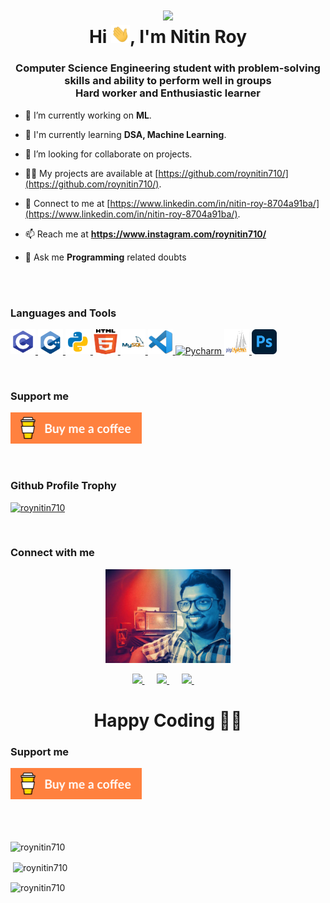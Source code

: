 <!--
**roynitin710/roynitin710** is a ✨ _special_ ✨ repository because its `README.md` (this file) appears on your GitHub profile.

Here are some ideas to get you started:

- 🔭 I’m currently working on ...
- 🌱 I’m currently learning ...
- 👯 I’m looking to collaborate on ...
- 🤔 I’m looking for help with ...
- 💬 Ask me about ...
- 📫 How to reach me: ...
- 😄 Pronouns: ...
- ⚡ Fun fact: ...
-->

<h1 align="center">
  <img src="img/Contra-Internet-Top.gif" width="200"> <br>
  Hi <img src="img/Hi.gif" width="30px">, I'm Nitin Roy
</h1>

<h3 align="center">
  <p>
    Computer Science Engineering student with problem-solving skills and ability to perform well in groups
    <br>
    Hard worker and Enthusiastic learner
  </p>
</h3>


- 🔭 I’m currently working on **ML**.

- 🌱 I'm currently learning **DSA, Machine Learning**.

- 👯 I’m looking for collaborate on projects.

- 👨‍💻 My projects are available at [https://github.com/roynitin710/](https://github.com/roynitin710/).

- 📝 Connect to me at
[https://www.linkedin.com/in/nitin-roy-8704a91ba/](https://www.linkedin.com/in/nitin-roy-8704a91ba/).

- 📫 Reach me at **https://www.instagram.com/roynitin710/**

- 💬 Ask me **Programming** related doubts

<br><br>

<h3 align="left">Languages and Tools</h3>
<p align="left">
  <a href="https://www.programiz.com/c-programming" target="_blank">
    <img src="img/c_icon.png" alt="C" width="40" height="40">
  </a>
  <a href="https://www.programiz.com/cpp-programming" target="_blank">
    <img src="img/cpp_icon.png" alt="C++" width="40" height="40">
  </a>
  <a href="https://www.python.org" target="_blank">
    <img src="img/python_icon.png" alt="Python" width="40" height="40">
  </a>
  <a href="https://html.com/" target="_blank">
    <img src="img/HTML5_icon.gif" alt="HTML" width="40" height="40">
  </a>
  <a href="https://www.mysql.com/" target="_blank">
    <img src="img/MySQL_icon.png" alt="MySQL" width="40" height="40">
  </a>
  <a href="https://code.visualstudio.com/" target="_blank">
    <img src="img/vscode_icon.png" alt="VS Code" width="40" height="40">
  </a>
  <a href="https://www.jetbrains.com/pycharm/" target="_blank">
    <img src="img/pycharm_icon.ico" alt="Pycharm" width="40" height="40">
  </a>
  <a href="https://www.phpmyadmin.net/" target="_blank">
    <img src="img/phpMyAdmin_icon.png" alt="phpMyAdmin" width="40" height="40">
  </a>
  <a href="https://www.photoshop.com/en/" target="_blank">
    <img src="img/photoshop_icon.png" alt="Photoshop" width="40" height="40">
  </a>
</p>

<br>

<p>
<h3>Support me</h3>
<a href="https://www.buymeacoffee.com/nitinroy">
  <img src="img/buymeacoffee.png" height="50" width="210" alt="">
</a>
</p>

<br>

<h3>Github Profile Trophy</h3>
<p align="left">
  <a href="https://github.com/ryo-ma/github-profile-trophy">
    <img src="https://github-profile-trophy.vercel.app/?username=roynitin710" alt="roynitin710">
  </a>
</p>

<br>

<h3 align="left">Connect with me</h3>
<p align="center">
  <a href="https://github.com/roynitin710">
    <img src="img/me.jpg" width=200px height=150px>
  </a>
</p>
<p align="center">
  <a target="_blank" href="https://www.linkedin.com/in/nitin-roy-8704a91ba/">
    <img src="https://img.shields.io/badge/linkedin-%230077B5.svg?style=for-the-badge&logo=linkedin&logoColor=white">
  </a>&nbsp;&nbsp;&nbsp;&nbsp;
  <a href="mailto:nitin.roy@uem.edu.in?subject=Hello%20(your name),%20From%20Github">
    <img src="https://img.shields.io/badge/gmail-%23D14836.svg?&style=for-the-badge&logo=gmail&logoColor=white">
  </a>&nbsp;&nbsp;&nbsp;&nbsp;
  <a target="_blank" href="https://twitter.com/">
    <img src="https://img.shields.io/badge/twitter-%231DA1F2.svg?&style=for-the-badge&logo=twitter&logoColor=white">
  </a>&nbsp;&nbsp;&nbsp;&nbsp;
</p>

<h1 align=center>Happy Coding 👨‍💻</h1>

<h3 align="left">Support me</h3>
<p>
  <a href="https://www.buymeacoffee.com/nitinroy">
    <img align="left" src="img/buymeacoffee.png" height="50" width="210"
      alt="(+91)7980913713">
  </a>
</p>

<br><br><br><br><br><br>

<p>
  <img align="center" src="https://github-readme-stats.vercel.app/api/top-langs?username=roynitin710&show_icons=true&locale=en&layout=compact" alt="roynitin710">
</p>

<p>&nbsp;<img align="center"
    src="https://github-readme-stats.vercel.app/api?username=roynitin710&show_icons=true&locale=en" alt="roynitin710" />
</p>

<p><img align="center" src="https://github-readme-streak-stats.herokuapp.com/?user=roynitin710&" alt="roynitin710" /></p>
